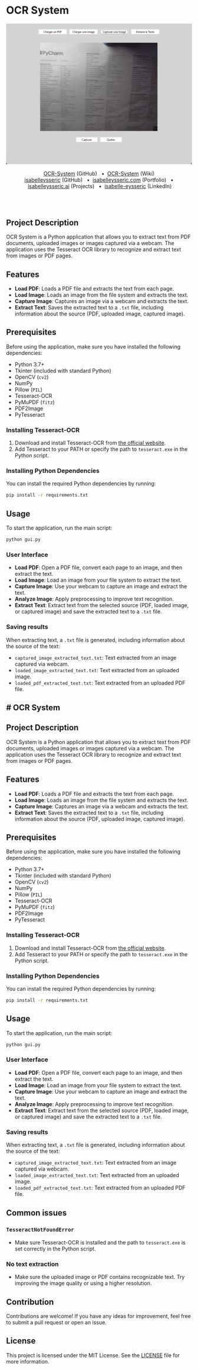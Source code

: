 # OCR System

![User interface image](data/api/OCR-System.png)

<p align='center'>
  <a href="https://github.com/isabelleysseric/OCR-System">OCR-System</a> (GitHub)
  &nbsp; • &nbsp;<a href="https://github.com/isabelleysseric/OCR-System/wiki">OCR-System</a> (Wiki)<br/>
  <a href="https://github.com/isabelleysseric">isabelleysseric</a> (GitHub)
  &nbsp; • &nbsp;<a href="https://isabelleysseric.com/">isabelleysseric.com</a> (Portfolio)
  &nbsp; • &nbsp;<a href="https://isabelleysseric.ai/">isabelleysseric.ai</a> (Projects)
  &nbsp; • &nbsp;<a href="https://www.linkedin.com/in/isabelle-eysseric/">isabelle-eysseric</a> (LinkedIn) <br/>
</p>
<br/>
<br/>

## Project Description

OCR System is a Python application that allows you to extract text from PDF documents, uploaded images or images captured via a webcam. The application uses the Tesseract OCR library to recognize and extract text from images or PDF pages.


## Features

- **Load PDF**: Loads a PDF file and extracts the text from each page.
- **Load Image**: Loads an image from the file system and extracts the text.
- **Capture Image**: Captures an image via a webcam and extracts the text.
- **Extract Text**: Saves the extracted text to a `.txt` file, including information about the source (PDF, uploaded image, captured image).


## Prerequisites

Before using the application, make sure you have installed the following dependencies:

- Python 3.7+
- Tkinter (included with standard Python)
- OpenCV (`cv2`)
- NumPy
- Pillow (`PIL`)
- Tesseract-OCR
- PyMuPDF (`fitz`)
- PDF2Image
- PyTesseract


### Installing Tesseract-OCR

1. Download and install Tesseract-OCR from [the official website](https://github.com/tesseract-ocr/tesseract).
2. Add Tesseract to your PATH or specify the path to `tesseract.exe` in the Python script.


### Installing Python Dependencies

You can install the required Python dependencies by running:

```bash
pip install -r requirements.txt
```


## Usage

To start the application, run the main script:

```bash
python gui.py
```


### User Interface

* **Load PDF**: Open a PDF file, convert each page to an image, and then extract the text.
* **Load Image**: Load an image from your file system to extract the text.
* **Capture Image**: Use your webcam to capture an image and extract the text.
* **Analyze Image**: Apply preprocessing to improve text recognition.
* **Extract Text**: Extract text from the selected source (PDF, loaded image, or captured image) and save the extracted text to a `.txt` file.


### Saving results

When extracting text, a `.txt` file is generated, including information about the source of the text:

* `captured_image_extracted_text.txt`: Text extracted from an image captured via webcam.
* `loaded_image_extracted_text.txt`: Text extracted from an uploaded image.
* `loaded_pdf_extracted_text.txt`: Text extracted from an uploaded PDF file.


## # OCR System

## Project Description

OCR System is a Python application that allows you to extract text from PDF documents, uploaded images or images captured via a webcam. The application uses the Tesseract OCR library to recognize and extract text from images or PDF pages.

## Features

- **Load PDF**: Loads a PDF file and extracts the text from each page.
- **Load Image**: Loads an image from the file system and extracts the text.
- **Capture Image**: Captures an image via a webcam and extracts the text.
- **Extract Text**: Saves the extracted text to a `.txt` file, including information about the source (PDF, uploaded image, captured image).

## Prerequisites

Before using the application, make sure you have installed the following dependencies:

- Python 3.7+
- Tkinter (included with standard Python)
- OpenCV (`cv2`)
- NumPy
- Pillow (`PIL`)
- Tesseract-OCR
- PyMuPDF (`fitz`)
- PDF2Image
- PyTesseract

### Installing Tesseract-OCR

1. Download and install Tesseract-OCR from [the official website](https://github.com/tesseract-ocr/tesseract).
2. Add Tesseract to your PATH or specify the path to `tesseract.exe` in the Python script.

### Installing Python Dependencies

You can install the required Python dependencies by running:

```bash
pip install -r requirements.txt
```

## Usage

To start the application, run the main script:

```bash
python gui.py
```

### User Interface

* **Load PDF**: Open a PDF file, convert each page to an image, and then extract the text.
* **Load Image**: Load an image from your file system to extract the text.
* **Capture Image**: Use your webcam to capture an image and extract the text.
* **Analyze Image**: Apply preprocessing to improve text recognition.
* **Extract Text**: Extract text from the selected source (PDF, loaded image, or captured image) and save the extracted text to a `.txt` file.

### Saving results

When extracting text, a `.txt` file is generated, including information about the source of the text:

* `captured_image_extracted_text.txt`: Text extracted from an image captured via webcam.
* `loaded_image_extracted_text.txt`: Text extracted from an uploaded image.
* `loaded_pdf_extracted_text.txt`: Text extracted from an uploaded PDF file.


## Common issues


### `TesseractNotFoundError`

* Make sure Tesseract-OCR is installed and the path to `tesseract.exe` is set correctly in the Python script.


### No text extraction

* Make sure the uploaded image or PDF contains recognizable text. Try improving the image quality or using a higher resolution.


## Contribution

Contributions are welcome! If you have any ideas for improvement, feel free to submit a pull request or open an issue.


## License

This project is licensed under the MIT License. See the [LICENSE](https://github.com/isabelleysseric/OCR-System/blob/master/LICENSE) file for more information.


